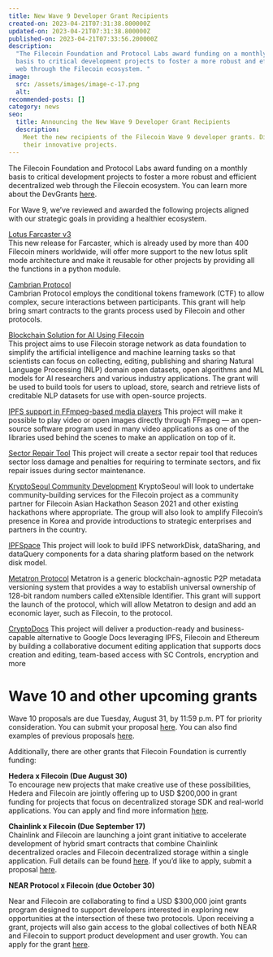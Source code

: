 ```yaml
---
title: New Wave 9 Developer Grant Recipients
created-on: 2023-04-21T07:31:38.800000Z
updated-on: 2023-04-21T07:31:38.800000Z
published-on: 2023-04-21T07:33:56.200000Z
description:
  "The Filecoin Foundation and Protocol Labs award funding on a monthly
  basis to critical development projects to foster a more robust and efficient decentralized
  web through the Filecoin ecosystem. "
image:
  src: /assets/images/image-c-17.png
  alt:
recommended-posts: []
category: news
seo:
  title: Announcing the New Wave 9 Developer Grant Recipients
  description:
    Meet the new recipients of the Filecoin Wave 9 developer grants. Discover
    their innovative projects.
---
```


The Filecoin Foundation and Protocol Labs award funding on a monthly basis to critical development projects to foster a more robust and efficient decentralized web through the Filecoin ecosystem. You can learn more about the DevGrants [here](https://github.com/markg85/devgrants/blob/IPFS-support-in-FFmpeg-based-media-players/open-grants/open-proposal-IPFS-support-in-FFmpeg-based-media-players.md).

For Wave 9, we’ve reviewed and awarded the following projects aligned with our strategic goals in providing a healthier ecosystem.

[Lotus Farcaster v3](https://github.com/s0nik42/devgrants/blob/master/open-grants/lotus-farcaster-v3.md)\
This new release for Farcaster, which is already used by more than 400 Filecoin miners worldwide, will offer more support to the new lotus split mode architecture and make it reusable for other projects by providing all the functions in a python module.

[Cambrian Protocol](https://github.com/NicWickman/devgrants/blob/master/open-grants/open-proposal-cambrian-protocol.md)\
Cambrian Protocol employs the conditional tokens framework (CTF) to allow complex, secure interactions between participants. This grant will help bring smart contracts to the grants process used by Filecoin and other protocols.

[Blockchain Solution for AI Using Filecoin](https://github.com/RiveringAI/devgrants/blob/master/open-grants/project-blockchain-solution-for-AI-using-filecoin.md)\
This project aims to use Filecoin storage network as data foundation to simplify the artificial intelligence and machine learning tasks so that scientists can focus on collecting, editing, publishing and sharing Natural Language Processing (NLP) domain open datasets, open algorithms and ML models for AI researchers and various industry applications. The grant will be used to build tools for users to upload, store, search and retrieve lists of creditable NLP datasets for use with open-source projects.

[IPFS support in FFmpeg-based media players](https://github.com/markg85/devgrants/blob/IPFS-support-in-FFmpeg-based-media-players/open-grants/open-proposal-IPFS-support-in-FFmpeg-based-media-players.md#open-grant-proposal-ipfs-support-in-ffmpeg-based-media-players) This project will make it possible to play video or open images directly through FFmpeg — an open-source software program used in many video applications as one of the libraries used behind the scenes to make an application on top of it.

[Sector Repair Tool](https://github.com/catthehunter/devgrants/blob/patch-1/open-grant-proposals/Sector%20Repair%20Tool.md) This project will create a sector repair tool that reduces sector loss damage and penalties for requiring to terminate sectors, and fix repair issues during sector maintenance.

[KryptoSeoul Community Development](https://github.com/filecoin-project/devgrants/blob/kryptoseoul-patch-2/open-grant-proposals/open-proposal-kryptoseoulcommunity.md) KryptoSeoul will look to undertake community-building services for the Filecoin project as a community partner for Filecoin Asian Hackathon Season 2021 and other existing hackathons where appropriate. The group will also look to amplify Filecoin’s presence in Korea and provide introductions to strategic enterprises and partners in the country.

[IPFSpace](https://github.com/ZhangPeibin/devgrants/blob/master/open-grant-proposals/IPFSpace.md) This project will look to build IPFS networkDisk, dataSharing, and dataQuery components for a data sharing platform based on the network disk model.

[Metatron Protocol](https://github.com/Flaxscrip/devgrants/blob/Flaxscrip-patch-1/open-grant-proposals/open-proposal-metatron.md) Metatron is a generic blockchain-agnostic P2P metadata versioning system that provides a way to establish universal ownership of 128-bit random numbers called eXtensible Identifier. This grant will support the launch of the protocol, which will allow Metatron to design and add an economic layer, such as Filecoin, to the protocol.

[CryptoDocs](https://github.com/polluterofminds/devgrants/blob/crypto-docs-proposal/open-grants/open-proposal-crypto-docs.md) This project will deliver a production-ready and business-capable alternative to Google Docs leveraging IPFS, Filecoin and Ethereum by building a collaborative document editing application that supports docs creation and editing, team-based access with SC Controls, encryption and more

# **Wave 10 and other upcoming grants**

Wave 10 proposals are due Tuesday, August 31, by 11:59 p.m. PT for priority consideration. You can submit your proposal [here](https://github.com/filecoin-project/devgrants/blob/master/rfps/near-and-filecoin.md). You can also find examples of previous proposals [here](https://github.com/filecoin-project/devgrants/labels/proposal-type%3Aopen).

Additionally, there are other grants that Filecoin Foundation is currently funding:

**Hedera x Filecoin (Due August 30)**\
To encourage new projects that make creative use of these possibilities, Hedera and Filecoin are jointly offering up to USD $200,000 in grant funding for projects that focus on decentralized storage SDK and real-world applications. You can apply and find more information [here](https://github.com/filecoin-project/devgrants/blob/master/rfps/hedera-and-filecoin.md).

**Chainlink x Filecoin (Due September 17)**\
Chainlink and Filecoin are launching a joint grant initiative to accelerate development of hybrid smart contracts that combine Chainlink decentralized oracles and Filecoin decentralized storage within a single application. Full details can be found [here](https://filecoin.io/blog/posts/announcing-chainlink-filecoin-joint-grants-for-dapps-combining-decentralized-storage-and-oracles/). If you’d like to apply, submit a proposal [here](https://github.com/filecoin-project/devgrants/blob/master/rfps/chainlink-and-filecoin.md).

**NEAR Protocol x Filecoin (due October 30)**

Near and Filecoin are collaborating to find a USD $300,000 joint grants program designed to support developers interested in exploring new opportunities at the intersection of these two protocols. Upon receiving a grant, projects will also gain access to the global collectives of both NEAR and Filecoin to support product development and user growth. You can apply for the grant [here](https://github.com/filecoin-project/devgrants/blob/master/rfps/near-and-filecoin.md).
